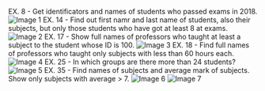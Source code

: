 
EX. 8 - Get identificators and names of students who passed exams in 2018.
![Image 1](https://github.com/AnastasiaFAF172/SQL/raw/images/8.JPG)
EX. 14 - Find out first namr and last name of students, also their subjects, but only those students who have got at least 8 at exams.
![Image 2](https://github.com/AnastasiaFAF172/SQL/raw/images/14.JPG)
EX. 17 - Show full names of professors who taught at least a subject to the student whose ID is 100.
![Image 3](https://github.com/AnastasiaFAF172/SQL/raw/images/17.JPG)
EX. 18 - Find full names of professors who taught only subjects with less than 60 hours each.
![Image 4](https://github.com/AnastasiaFAF172/SQL/raw/images/18.JPG)
EX. 25 - In which groups are there more than 24 students?
![Image 5](https://github.com/AnastasiaFAF172/SQL/raw/images/25.JPG)
EX. 35 -  Find names of subjects and average mark of subjects. Show only subjects with average > 7.
![Image 6](https://github.com/AnastasiaFAF172/SQL/raw/images/35_1.JPG)
![Image 7](https://github.com/AnastasiaFAF172/SQL/raw/images/35_2.JPG)
